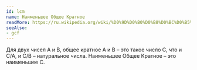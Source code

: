 ```yaml
---
id: lcm
name: Наименьшее Общее Кратное
readMore: https://ru.wikipedia.org/wiki/%D0%9D%D0%B0%D0%B8%D0%BC%D0%B5%D0%BD%D1%8C%D1%88%D0%B5%D0%B5_%D0%BE%D0%B1%D1%89%D0%B5%D0%B5_%D0%BA%D1%80%D0%B0%D1%82%D0%BD%D0%BE%D0%B5
seeAlso:
- gcf
---
```


Для двух чисел А и В, общее кратное А и В – это такое число С, что и C/A, и C/B – натуральное числа. Наименьшее Общее Кратное – это наименьшее С.